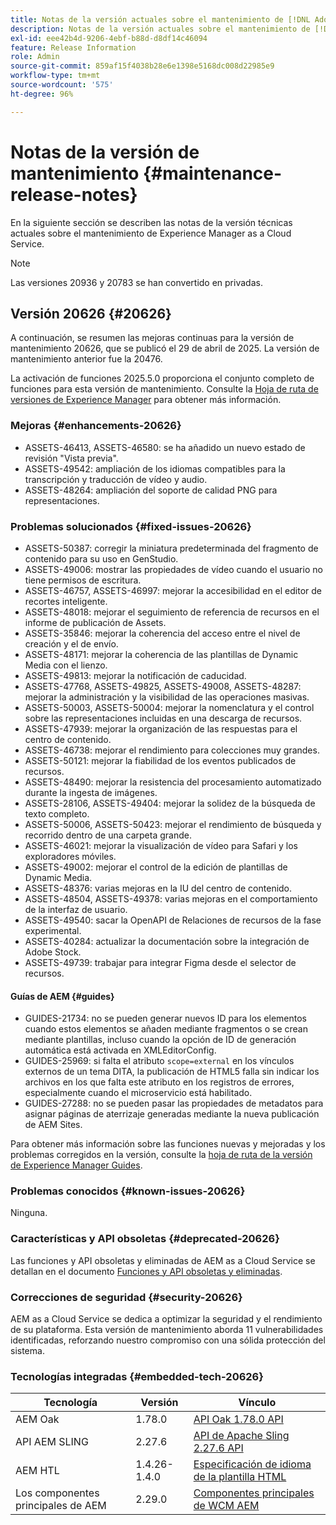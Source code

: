 ```yaml
---
title: Notas de la versión actuales sobre el mantenimiento de [!DNL Adobe Experience Manager] as a Cloud Service.
description: Notas de la versión actuales sobre el mantenimiento de [!DNL Adobe Experience Manager] as a Cloud Service.
exl-id: eee42b4d-9206-4ebf-b88d-d8df14c46094
feature: Release Information
role: Admin
source-git-commit: 859af15f4038b28e6e1398e5168dc008d22985e9
workflow-type: tm+mt
source-wordcount: '575'
ht-degree: 96%

---
```



# Notas de la versión de mantenimiento {#maintenance-release-notes}

En la siguiente sección se describen las notas de la versión técnicas actuales sobre el mantenimiento de Experience Manager as a Cloud Service.

>[!NOTE]
>
> Las versiones 20936 y 20783 se han convertido en privadas.

## Versión 20626 {#20626}

A continuación, se resumen las mejoras continuas para la versión de mantenimiento 20626, que se publicó el 29 de abril de 2025. La versión de mantenimiento anterior fue la 20476.

La activación de funciones 2025.5.0 proporciona el conjunto completo de funciones para esta versión de mantenimiento. Consulte la [Hoja de ruta de versiones de Experience Manager](https://experienceleague.adobe.com/es/docs/experience-manager-release-information/aem-release-updates/update-releases-roadmap) para obtener más información.

### Mejoras {#enhancements-20626}

* ASSETS-46413, ASSETS-46580: se ha añadido un nuevo estado de revisión &quot;Vista previa&quot;.
* ASSETS-49542: ampliación de los idiomas compatibles para la transcripción y traducción de vídeo y audio.
* ASSETS-48264: ampliación del soporte de calidad PNG para representaciones.

### Problemas solucionados {#fixed-issues-20626}

* ASSETS-50387: corregir la miniatura predeterminada del fragmento de contenido para su uso en GenStudio.
* ASSETS-49006: mostrar las propiedades de vídeo cuando el usuario no tiene permisos de escritura.
* ASSETS-46757, ASSETS-46997: mejorar la accesibilidad en el editor de recortes inteligente.
* ASSETS-48018: mejorar el seguimiento de referencia de recursos en el informe de publicación de Assets.
* ASSETS-35846: mejorar la coherencia del acceso entre el nivel de creación y el de envío.
* ASSETS-48171: mejorar la coherencia de las plantillas de Dynamic Media con el lienzo.
* ASSETS-49813: mejorar la notificación de caducidad.
* ASSETS-47768, ASSETS-49825, ASSETS-49008, ASSETS-48287: mejorar la administración y la visibilidad de las operaciones masivas.
* ASSETS-50003, ASSETS-50004: mejorar la nomenclatura y el control sobre las representaciones incluidas en una descarga de recursos.
* ASSETS-47939: mejorar la organización de las respuestas para el centro de contenido.
* ASSETS-46738: mejorar el rendimiento para colecciones muy grandes.
* ASSETS-50121: mejorar la fiabilidad de los eventos publicados de recursos.
* ASSETS-48490: mejorar la resistencia del procesamiento automatizado durante la ingesta de imágenes.
* ASSETS-28106, ASSETS-49404: mejorar la solidez de la búsqueda de texto completo.
* ASSETS-50006, ASSETS-50423: mejorar el rendimiento de búsqueda y recorrido dentro de una carpeta grande.
* ASSETS-46021: mejorar la visualización de vídeo para Safari y los exploradores móviles.
* ASSETS-49002: mejorar el control de la edición de plantillas de Dynamic Media.
* ASSETS-48376: varias mejoras en la IU del centro de contenido.
* ASSETS-48504, ASSETS-49378: varias mejoras en el comportamiento de la interfaz de usuario.
* ASSETS-49540: sacar la OpenAPI de Relaciones de recursos de la fase experimental.
* ASSETS-40284: actualizar la documentación sobre la integración de Adobe Stock.
* ASSETS-49739: trabajar para integrar Figma desde el selector de recursos.

#### Guías de AEM {#guides}

* GUIDES-21734: no se pueden generar nuevos ID para los elementos cuando estos elementos se añaden mediante fragmentos o se crean mediante plantillas, incluso cuando la opción de ID de generación automática está activada en XMLEditorConfig.
* GUIDES-25969: si falta el atributo `scope=external` en los vínculos externos de un tema DITA, la publicación de HTML5 falla sin indicar los archivos en los que falta este atributo en los registros de errores, especialmente cuando el microservicio está habilitado.
* GUIDES-27288: no se pueden pasar las propiedades de metadatos para asignar páginas de aterrizaje generadas mediante la nueva publicación de AEM Sites.

Para obtener más información sobre las funciones nuevas y mejoradas y los problemas corregidos en la versión, consulte la [hoja de ruta de la versión de Experience Manager Guides](https://experienceleague.adobe.com/es/docs/experience-manager-guides/using/release-info/aem-guides-releases-roadmap).

### Problemas conocidos {#known-issues-20626}

Ninguna.

### Características y API obsoletas {#deprecated-20626}

Las funciones y API obsoletas y eliminadas de AEM as a Cloud Service se detallan en el documento [Funciones y API obsoletas y eliminadas](/help/release-notes/deprecated-removed-features.md).

### Correcciones de seguridad {#security-20626}

AEM as a Cloud Service se dedica a optimizar la seguridad y el rendimiento de su plataforma. Esta versión de mantenimiento aborda 11 vulnerabilidades identificadas, reforzando nuestro compromiso con una sólida protección del sistema.

### Tecnologías integradas {#embedded-tech-20626}

| Tecnología | Versión | Vínculo |
|---|---|---|
| AEM Oak | 1.78.0 | [API Oak 1.78.0 API](https://www.javadoc.io/doc/org.apache.jackrabbit/oak-api/1.78.0/index.html?lang=es) |
| API AEM SLING | 2.27.6 | [API de Apache Sling 2.27.6 API](https://www.javadoc.io/doc/org.apache.sling/org.apache.sling.api/latest/index.html) |
| AEM HTL | 1.4.26-1.4.0 | [Especificación de idioma de la plantilla HTML](https://github.com/adobe/htl-spec) |
| Los componentes principales de AEM | 2.29.0 | [Componentes principales de WCM AEM](https://github.com/adobe/aem-core-wcm-components) |
